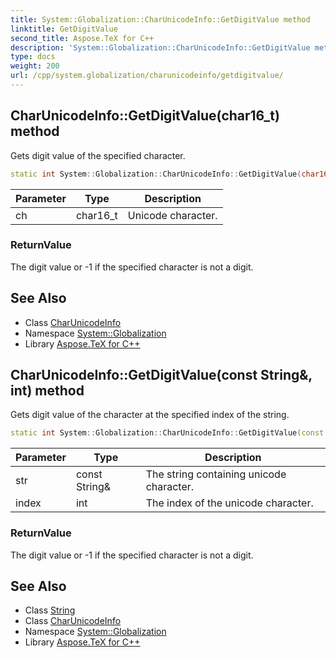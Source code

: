 ```yaml
---
title: System::Globalization::CharUnicodeInfo::GetDigitValue method
linktitle: GetDigitValue
second_title: Aspose.TeX for C++
description: 'System::Globalization::CharUnicodeInfo::GetDigitValue method. Gets digit value of the specified character in C++.'
type: docs
weight: 200
url: /cpp/system.globalization/charunicodeinfo/getdigitvalue/
---
```

## CharUnicodeInfo::GetDigitValue(char16_t) method


Gets digit value of the specified character.

```cpp
static int System::Globalization::CharUnicodeInfo::GetDigitValue(char16_t ch)
```


| Parameter | Type | Description |
| --- | --- | --- |
| ch | char16_t | Unicode character. |

### ReturnValue

The digit value or -1 if the specified character is not a digit.

## See Also

* Class [CharUnicodeInfo](../)
* Namespace [System::Globalization](../../)
* Library [Aspose.TeX for C++](../../../)
## CharUnicodeInfo::GetDigitValue(const String\&, int) method


Gets digit value of the character at the specified index of the string.

```cpp
static int System::Globalization::CharUnicodeInfo::GetDigitValue(const String &str, int index)
```


| Parameter | Type | Description |
| --- | --- | --- |
| str | const String\& | The string containing unicode character. |
| index | int | The index of the unicode character. |

### ReturnValue

The digit value or -1 if the specified character is not a digit.

## See Also

* Class [String](../../../system/string/)
* Class [CharUnicodeInfo](../)
* Namespace [System::Globalization](../../)
* Library [Aspose.TeX for C++](../../../)
